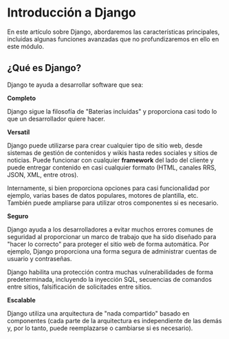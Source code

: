# Introducción a Django

En este artículo sobre Django, abordaremos las características principales, incluidas algunas funciones avanzadas que no profundizaremos en ello en este módulo.

## ¿Qué es Django?

Django te ayuda a desarrollar software que sea:

**Completo**

Django sigue la filosofía de "Baterias incluidas" y proporciona casi todo lo que un desarrollador quiere hacer.

**Versatíl**

Django puede utilizarse para crear cualquier tipo de sitio web, desde sistemas de gestión de contenidos y wikis hasta redes sociales y sitios de noticias. Puede funcionar con cualquier **framework** del lado del cliente y puede entregar contenido en casi cualquier formato (HTML, canales RRS, JSON, XML, entre otros).

Internamente, si bien proporciona opciones para casi funcionalidad por ejemplo, varias bases de datos populares, motores de plantilla, etc. También puede ampliarse para utilizar otros componentes si es necesario.

**Seguro**

Django ayuda a los desarrolladores a evitar muchos errores comunes de seguridad al proporcionar un marco de trabajo que ha sido diseñado para "hacer lo correcto" para proteger el sitio web de forma automática. Por ejemplo, Django proporciona una forma segura de administrar cuentas de usuario y contraseñas.

Django habilita una protección contra muchas vulnerabilidades de forma predeterminada, incluyendo la inyección SQL, secuencias de comandos entre sitios, falsificación de solicitades entre sitios.

**Escalable**

Django utiliza una arquitectura de "nada compartido" basado en componentes (cada parte de la arquitectura es independiente de las demás y, por lo tanto, puede reemplazarse o cambiarse si es necesario).

